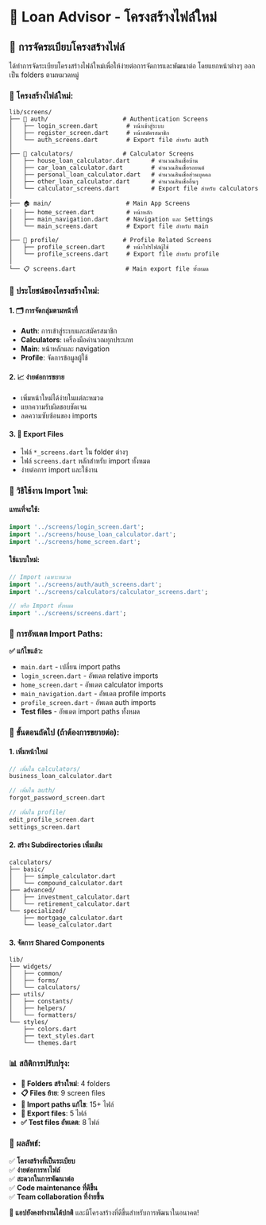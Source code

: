 # 📁 Loan Advisor - โครงสร้างไฟล์ใหม่

## 🎯 การจัดระเบียบโครงสร้างไฟล์

ได้ทำการจัดระเบียบโครงสร้างไฟล์ใหม่เพื่อให้ง่ายต่อการจัดการและพัฒนาต่อ โดยแยกหน้าต่างๆ ออกเป็น folders ตามหมวดหมู่

### 📂 โครงสร้างไฟล์ใหม่:

```
lib/screens/
├── 🔐 auth/                     # Authentication Screens
│   ├── login_screen.dart        # หน้าเข้าสู่ระบบ
│   ├── register_screen.dart     # หน้าสมัครสมาชิก
│   └── auth_screens.dart        # Export file สำหรับ auth
│
├── 🧮 calculators/              # Calculator Screens
│   ├── house_loan_calculator.dart      # คำนวณสินเชื่อบ้าน
│   ├── car_loan_calculator.dart        # คำนวณสินเชื่อรถยนต์
│   ├── personal_loan_calculator.dart   # คำนวณสินเชื่อส่วนบุคคล
│   ├── other_loan_calculator.dart      # คำนวณสินเชื่ออื่นๆ
│   └── calculator_screens.dart         # Export file สำหรับ calculators
│
├── 🏠 main/                     # Main App Screens
│   ├── home_screen.dart         # หน้าหลัก
│   ├── main_navigation.dart     # Navigation และ Settings
│   └── main_screens.dart        # Export file สำหรับ main
│
├── 👤 profile/                  # Profile Related Screens
│   ├── profile_screen.dart      # หน้าโปรไฟล์ผู้ใช้
│   └── profile_screens.dart     # Export file สำหรับ profile
│
└── 📋 screens.dart              # Main export file ทั้งหมด
```

### 🎯 ประโยชน์ของโครงสร้างใหม่:

#### 1. **🗂️ การจัดกลุ่มตามหน้าที่**
- **Auth**: การเข้าสู่ระบบและสมัครสมาชิก
- **Calculators**: เครื่องมือคำนวณทุกประเภท
- **Main**: หน้าหลักและ navigation
- **Profile**: จัดการข้อมูลผู้ใช้

#### 2. **📈 ง่ายต่อการขยาย**
- เพิ่มหน้าใหม่ได้ง่ายในแต่ละหมวด
- แยกความรับผิดชอบชัดเจน
- ลดความซับซ้อนของ imports

#### 3. **🔄 Export Files**
- ไฟล์ `*_screens.dart` ใน folder ต่างๆ
- ไฟล์ `screens.dart` หลักสำหรับ import ทั้งหมด
- ง่ายต่อการ import และใช้งาน

### 📝 วิธีใช้งาน Import ใหม่:

#### แทนที่จะใช้:
```dart
import '../screens/login_screen.dart';
import '../screens/house_loan_calculator.dart';
import '../screens/home_screen.dart';
```

#### ใช้แบบใหม่:
```dart
// Import เฉพาะหมวด
import '../screens/auth/auth_screens.dart';
import '../screens/calculators/calculator_screens.dart';

// หรือ Import ทั้งหมด
import '../screens/screens.dart';
```

### 🔄 การอัพเดต Import Paths:

**✅ แก้ไขแล้ว:**
- `main.dart` - เปลี่ยน import paths
- `login_screen.dart` - อัพเดต relative imports
- `home_screen.dart` - อัพเดต calculator imports
- `main_navigation.dart` - อัพเดต profile imports
- `profile_screen.dart` - อัพเดต auth imports
- **Test files** - อัพเดต import paths ทั้งหมด

### 🚀 ขั้นตอนถัดไป (ถ้าต้องการขยายต่อ):

#### 1. **เพิ่มหน้าใหม่**
```dart
// เพิ่มใน calculators/
business_loan_calculator.dart

// เพิ่มใน auth/
forgot_password_screen.dart

// เพิ่มใน profile/
edit_profile_screen.dart
settings_screen.dart
```

#### 2. **สร้าง Subdirectories เพิ่มเติม**
```
calculators/
├── basic/
│   ├── simple_calculator.dart
│   └── compound_calculator.dart
├── advanced/
│   ├── investment_calculator.dart
│   └── retirement_calculator.dart
└── specialized/
    ├── mortgage_calculator.dart
    └── lease_calculator.dart
```

#### 3. **จัดการ Shared Components**
```
lib/
├── widgets/
│   ├── common/
│   ├── forms/
│   └── calculators/
├── utils/
│   ├── constants/
│   ├── helpers/
│   └── formatters/
└── styles/
    ├── colors.dart
    ├── text_styles.dart
    └── themes.dart
```

### 📊 สถิติการปรับปรุง:

- **📁 Folders สร้างใหม่**: 4 folders
- **📋 Files ย้าย**: 9 screen files
- **🔗 Import paths แก้ไข**: 15+ ไฟล์
- **📄 Export files**: 5 ไฟล์
- **✅ Test files อัพเดต**: 8 ไฟล์

### 🎉 ผลลัพธ์:

✅ **โครงสร้างที่เป็นระเบียบ**  
✅ **ง่ายต่อการหาไฟล์**  
✅ **สะดวกในการพัฒนาต่อ**  
✅ **Code maintenance ที่ดีขึ้น**  
✅ **Team collaboration ที่ง่ายขึ้น**  

**📱 แอปยังคงทำงานได้ปกติ** และมีโครงสร้างที่ดีขึ้นสำหรับการพัฒนาในอนาคต!
